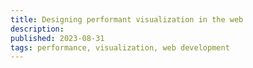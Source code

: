 ```yaml
---
title: Designing performant visualization in the web
description:
published: 2023-08-31
tags: performance, visualization, web development
---
```


##

##
